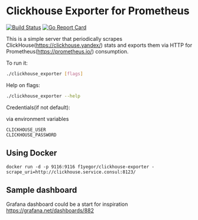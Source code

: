 # Clickhouse Exporter for Prometheus

[![Build Status](https://travis-ci.org/f1yegor/clickhouse_exporter.svg?branch=master)](https://travis-ci.org/f1yegor/clickhouse_exporter)
[![Go Report Card](https://goreportcard.com/badge/github.com/f1yegor/clickhouse_exporter)](https://goreportcard.com/report/github.com/f1yegor/clickhouse_exporter)

This is a simple server that periodically scrapes ClickHouse(https://clickhouse.yandex/) stats and exports them via HTTP for Prometheus(https://prometheus.io/)
consumption.

To run it:

```bash
./clickhouse_exporter [flags]
```

Help on flags:
```bash
./clickhouse_exporter --help
```

Credentials(if not default):

via environment variables
```
CLICKHOUSE_USER
CLICKHOUSE_PASSWORD
```

## Using Docker

```
docker run -d -p 9116:9116 f1yegor/clickhouse-exporter -scrape_uri=http://clickhouse.service.consul:8123/
```
## Sample dashboard
Grafana dashboard could be a start for inspiration https://grafana.net/dashboards/882
